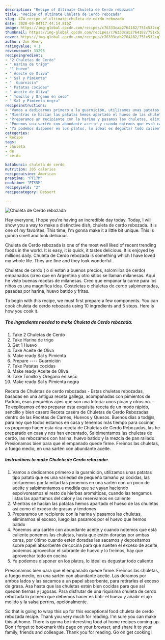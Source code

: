 ```yaml
---
description: "Recipe of Ultimate Chuleta de Cerdo rebozada"
title: "Recipe of Ultimate Chuleta de Cerdo rebozada"
slug: 474-recipe-of-ultimate-chuleta-de-cerdo-rebozada
date: 2020-09-04T17:44:14.815Z
image: https://img-global.cpcdn.com/recipes/c76333cab2764182/751x532cq70/chuleta-de-cerdo-rebozada-foto-principal.jpg
thumbnail: https://img-global.cpcdn.com/recipes/c76333cab2764182/751x532cq70/chuleta-de-cerdo-rebozada-foto-principal.jpg
cover: https://img-global.cpcdn.com/recipes/c76333cab2764182/751x532cq70/chuleta-de-cerdo-rebozada-foto-principal.jpg
author: Jon Henry
ratingvalue: 4.1
reviewcount: 33295
recipeingredient:
- "2 Chuletas de Cerdo"
- " Harina de trigo"
- "1 Huevo"
- " Aceite de Oliva"
- " Sal y Pimienta"
- "  Guarnicin"
- " Patatas cocidas"
- " Aceite de Oliva"
- " Tomillo y Organo en seco"
- " Sal y Pimienta negra"
recipeinstructions:
- "Vamos a dedicarnos primero a la guarnición, utilizamos unas patatas tipo patató que es una variedad de pequeño tamaño ya cocidas, las cortaremos por la mitad las ponemos en una sartén con un poco de aceite y salpimentamos a medida que se vayan haciendo espolvoreamos el resto de hierbas aromáticas, cuando las tengamos listas las apartamos del calor y las reservamos en caliente"
- "Mientras se hacían las patatas hemos apartado el hueso de las chuletas así como el exceso de grasas y tendones"
- "Preparamos un recipiente con la harina y pasamos las chuletas, eliminamos el exceso, luego las pasamos por el huevo que hemos batido"
- "Ponemos una sartén con abundante aceite y cuando notemos que está caliente ponemos las chuletas, hasta que estén doradas por ambas caras, por último cuando estén doradas las sacamos y depositamos sobre papel absorbente de cocina para que suelten el exceso de aceite, podemos aprovechar el sobrante de huevo y lo freímos, hay que aprovechar todo en cocina"
- "Ya podemos disponer en los platos, lo ideal es degustar todo caliente"
categories:
- Recipe
tags:
- chuleta
- de
- cerdo

katakunci: chuleta de cerdo 
nutrition: 205 calories
recipecuisine: American
preptime: "PT17M"
cooktime: "PT55M"
recipeyield: "2"
recipecategory: Dessert

---
```



![Chuleta de Cerdo rebozada](https://img-global.cpcdn.com/recipes/c76333cab2764182/751x532cq70/chuleta-de-cerdo-rebozada-foto-principal.jpg)

Hey everyone, I hope you're having an incredible day today. Today, I will show you a way to make a distinctive dish, chuleta de cerdo rebozada. It is one of my favorites. This time, I'm gonna make it a little bit unique. This is gonna smell and look delicious.

Chuleta de Cerdo rebozada is one of the most well liked of recent trending foods in the world. It is easy, it is quick, it tastes delicious. It is enjoyed by millions daily. Chuleta de Cerdo rebozada is something which I have loved my whole life. They are fine and they look wonderful.

Chuletas de cerdo ( o si están a buenos precios, solomillos de cerdo) empanados (creo que en Argentina y otro sitios se llaman milanesas. Aquí he visto buenas recetas de milanesas. Creo que empanar la carne para los niños es una magnífica idea. Costeletas o chuletas de cerdo salpimentadas, pasadas por harina, huevo batido y fritas.


To begin with this recipe, we must first prepare a few components. You can cook chuleta de cerdo rebozada using 10 ingredients and 5 steps. Here is how you cook it.

<!--inarticleads1-->

##### The ingredients needed to make Chuleta de Cerdo rebozada:

1. Take 2 Chuletas de Cerdo
1. Take  Harina de trigo
1. Get 1 Huevo
1. Take  Aceite de Oliva
1. Make ready  Sal y Pimienta
1. Prepare  ---- Guarnición
1. Take  Patatas cocidas
1. Make ready  Aceite de Oliva
1. Take  Tomillo y Orégano en seco
1. Make ready  Sal y Pimienta negra


Receta de Chuletas de cerdo rebozadas - Estas chuletas rebozadas, basadas en una antigua receta gallega, acompañadas con pimientos de Padrón, esos pequeños ajíes que son una lotería: unos pican y otros no. - Te explicamos cómo preparar esta exquisita receta de un modo rápido, sencillo y bien casero Receta casera de Chuletas de Cerdo Rebozadas dentro de las Recetas de Carnes, Huevos y Quesos. Buenos días a tod@s, para hoy que todos estamos en casa y tenemos más tiempo para cocinar, os propongo hacer esta rica receta de Chuletas de Cerdo Rebozadas, las he preparado en casa y nos han encantado, Salpimentamos las chuletas de cerdo, las rebozamos con harina, huevo batido y la mezcla de pan rallado. Presionamos bien para que el empanado quede firme. Freímos las chuletas, a fuego medio, en una sartén con abundante aceite. 

<!--inarticleads2-->

##### Instructions to make Chuleta de Cerdo rebozada:

1. Vamos a dedicarnos primero a la guarnición, utilizamos unas patatas tipo patató que es una variedad de pequeño tamaño ya cocidas, las cortaremos por la mitad las ponemos en una sartén con un poco de aceite y salpimentamos a medida que se vayan haciendo espolvoreamos el resto de hierbas aromáticas, cuando las tengamos listas las apartamos del calor y las reservamos en caliente
1. Mientras se hacían las patatas hemos apartado el hueso de las chuletas así como el exceso de grasas y tendones
1. Preparamos un recipiente con la harina y pasamos las chuletas, eliminamos el exceso, luego las pasamos por el huevo que hemos batido
1. Ponemos una sartén con abundante aceite y cuando notemos que está caliente ponemos las chuletas, hasta que estén doradas por ambas caras, por último cuando estén doradas las sacamos y depositamos sobre papel absorbente de cocina para que suelten el exceso de aceite, podemos aprovechar el sobrante de huevo y lo freímos, hay que aprovechar todo en cocina
1. Ya podemos disponer en los platos, lo ideal es degustar todo caliente


Presionamos bien para que el empanado quede firme. Freímos las chuletas, a fuego medio, en una sartén con abundante aceite. Las doramos por ambos lados y las sacamos a un papel absorbente, para retirarles el exceso de grasa. Asa hasta que las chuletas estén bien cocidas para que así queden tiernas y jugosas. Para disfrutar de una riquísima chuleta de cerdo rebozada lo primero que debemos hacer es batir el huevo y añadir el ajo molido y la salsa perrins, opcionalmente. 

So that is going to wrap this up for this exceptional food chuleta de cerdo rebozada recipe. Thank you very much for reading. I'm sure you can make this at home. There is gonna be interesting food at home recipes coming up. Don't forget to bookmark this page on your browser, and share it to your family, friends and colleague. Thank you for reading. Go on get cooking!

